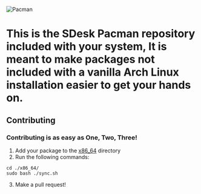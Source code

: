 ![Pacman](https://github.com/SteveStudios/sdesk-pacman/assets/90519370/39b79492-fef0-42da-99a6-907bc2412a71)
# This is the SDesk Pacman repository included with your system, It is meant to make packages not included with a vanilla Arch Linux installation easier to get your hands on.

## Contributing
### Contributing is as easy as One, Two, Three!
1. Add your package to the [x86_64](https://github.com/SteveStudios/sdesk-pacman/tree/main/x86_64) directory
2. Run the following commands:
```
cd ./x86_64/
sudo bash ./sync.sh
```
3. Make a pull request!
